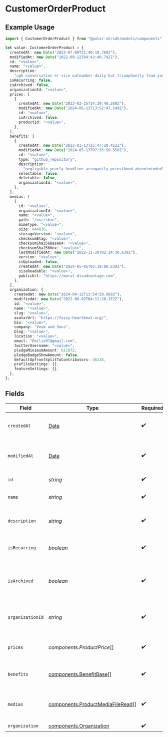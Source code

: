 # CustomerOrderProduct

## Example Usage

```typescript
import { CustomerOrderProduct } from "@polar-sh/sdk/models/components";

let value: CustomerOrderProduct = {
  createdAt: new Date("2023-07-09T21:40:19.769Z"),
  modifiedAt: new Date("2022-09-12T04:43:40.792Z"),
  id: "<value>",
  name: "<value>",
  description:
    "ugh conversation er vice outnumber daily but triumphantly team yum",
  isRecurring: false,
  isArchived: false,
  organizationId: "<value>",
  prices: [
    {
      createdAt: new Date("2023-03-25T14:39:48.268Z"),
      modifiedAt: new Date("2024-06-13T13:52:47.549Z"),
      id: "<value>",
      isArchived: false,
      productId: "<value>",
    },
  ],
  benefits: [
    {
      createdAt: new Date("2022-01-13T15:47:28.412Z"),
      modifiedAt: new Date("2024-05-13T07:35:58.550Z"),
      id: "<value>",
      type: "github_repository",
      description:
        "negligible yearly headline arrogantly priesthood absentmindedly knickers forenenst shudder",
      selectable: false,
      deletable: false,
      organizationId: "<value>",
    },
  ],
  medias: [
    {
      id: "<value>",
      organizationId: "<value>",
      name: "<value>",
      path: "/usr/sbin",
      mimeType: "<value>",
      size: 944836,
      storageVersion: "<value>",
      checksumEtag: "<value>",
      checksumSha256Base64: "<value>",
      checksumSha256Hex: "<value>",
      lastModifiedAt: new Date("2022-11-29T02:24:30.639Z"),
      version: "<value>",
      isUploaded: false,
      createdAt: new Date("2024-05-05T03:19:00.639Z"),
      sizeReadable: "<value>",
      publicUrl: "https://moral-disadvantage.com",
    },
  ],
  organization: {
    createdAt: new Date("2024-04-12T13:54:50.989Z"),
    modifiedAt: new Date("2022-06-02T04:11:20.372Z"),
    id: "<value>",
    name: "<value>",
    slug: "<value>",
    avatarUrl: "https://fuzzy-heartbeat.org/",
    bio: "<value>",
    company: "Veum and Sons",
    blog: "<value>",
    location: "<value>",
    email: "Emilie97@gmail.com",
    twitterUsername: "<value>",
    pledgeMinimumAmount: 611872,
    pledgeBadgeShowAmount: false,
    defaultUpfrontSplitToContributors: 46238,
    profileSettings: {},
    featureSettings: {},
  },
};
```

## Fields

| Field                                                                                         | Type                                                                                          | Required                                                                                      | Description                                                                                   |
| --------------------------------------------------------------------------------------------- | --------------------------------------------------------------------------------------------- | --------------------------------------------------------------------------------------------- | --------------------------------------------------------------------------------------------- |
| `createdAt`                                                                                   | [Date](https://developer.mozilla.org/en-US/docs/Web/JavaScript/Reference/Global_Objects/Date) | :heavy_check_mark:                                                                            | Creation timestamp of the object.                                                             |
| `modifiedAt`                                                                                  | [Date](https://developer.mozilla.org/en-US/docs/Web/JavaScript/Reference/Global_Objects/Date) | :heavy_check_mark:                                                                            | Last modification timestamp of the object.                                                    |
| `id`                                                                                          | *string*                                                                                      | :heavy_check_mark:                                                                            | The ID of the product.                                                                        |
| `name`                                                                                        | *string*                                                                                      | :heavy_check_mark:                                                                            | The name of the product.                                                                      |
| `description`                                                                                 | *string*                                                                                      | :heavy_check_mark:                                                                            | The description of the product.                                                               |
| `isRecurring`                                                                                 | *boolean*                                                                                     | :heavy_check_mark:                                                                            | Whether the product is a subscription tier.                                                   |
| `isArchived`                                                                                  | *boolean*                                                                                     | :heavy_check_mark:                                                                            | Whether the product is archived and no longer available.                                      |
| `organizationId`                                                                              | *string*                                                                                      | :heavy_check_mark:                                                                            | The ID of the organization owning the product.                                                |
| `prices`                                                                                      | *components.ProductPrice*[]                                                                   | :heavy_check_mark:                                                                            | List of prices for this product.                                                              |
| `benefits`                                                                                    | [components.BenefitBase](../../models/components/benefitbase.md)[]                            | :heavy_check_mark:                                                                            | List of benefits granted by the product.                                                      |
| `medias`                                                                                      | [components.ProductMediaFileRead](../../models/components/productmediafileread.md)[]          | :heavy_check_mark:                                                                            | List of medias associated to the product.                                                     |
| `organization`                                                                                | [components.Organization](../../models/components/organization.md)                            | :heavy_check_mark:                                                                            | N/A                                                                                           |